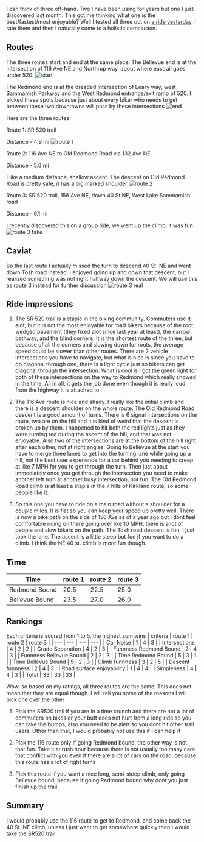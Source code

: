 I can think of three off-hand. Two I have been using for years but one I just discovered last month. This got me thinking what one is the best/fastest/most enjoyable? Well I tested all three out on [a ride yesterday](https://www.strava.com/activities/14616974696). I rate them and then I naturally come to a holistic comclusion.

## Routes
The three routes start and end at the same place. The Bellevue end is at the intersection of 116 Ave NE and Northrup way, about where eastrail goes under 520. 
![start](../assets/4/start.png)

The Redmond end is at the dreaded intersection of Leary way, west Sammamish Parkway and the West Redmond entrance/exit ramp of 520. I picked these spots because just about every biker who needs to get between these two downtowns will pass by these intersections
![end](../assets/4/end.png)

Here are the three routes

Route 1: SR 520 trail

Distance - 4.9 mi
![route 1](../assets/4/route_1.png)


Route 2: 116 Ave NE to Old Redmond Road via 132 Ave NE

Distance - 5.6 mi

I like a medium distance, shallow ascent. The descent on Old Redmond Road is pretty safe, it has a big marked shoulder
![route 2](../assets/4/route_2.png)


Route 3: SR 520 trail, 156 Ave NE, down 40 St NE, West Lake Sammamish road

Distance - 6.1 mi

I recently discovered this on a group ride, we went up the climb, it was fun
![route 3 fake](../assets/4/fake_route_3.png)

## Caviat
So the last route I actually missed the turn to descend 40 St. NE and went down Tosh road instead. I enjoyed going up and down that descent, but I realized something was not right halfway down the descent. We will use this as route 3 instead for further discussion
![route 3 real](../assets/4/real_route_3.png)


## Ride impressions

1. The SR 520 trail is a staple in the biking community. Commuters use it alot, but it is not the most enjoyable for road bikers because of the root wedged pavement (they fixed alot since last year at least), the narrow pathway, and the blind corners. It is the shortest route of the three, but because of all the corners and slowing down for roots, the average speed could be slower than other routes. There are 2 vehicle intersections you have to navigate, but what is nice is since you have to go diagonal through one, there is a light cycle just so bikers can get diagonal through the intersection. What is cool is I got the green light for both of these intersections on the way to Redmond which really showed in the time. All in all, it gets the job done even though it is really loud from the highway it is attached to. 

2. The 116 Ave route is nice and shady. I really like the initial climb and there is a descent shoulder on the whole route. The Old Redmond Road descent is a good amount of turns. There is 6 signal intersections on the route, two are on the hill and it is kind of weird that the descent is broken up by them. I happened to hit both the red lights just as they were turning red during the ascent of the hill, and that was not enjoyable. Also two of the intersections are at the bottom of the hill right after each other, not at right angles. Going to Bellevue at the start you have to merge three lanes to get into the turning lane while going up a hill, not the best user experience for a car behind you needing to creep at like 7 MPH for you to get through the turn. Then just about immediately once you get through the intersection you need to make another left turn at another busy intersection, not fun. The Old Redmond Road climb is at least a staple in the 7 hills of Kirkland route, so some people like it.

3. So this one you have to ride on a main road without a shoulder for a couple miles. It is flat so you can keep your speed up pretty well. There is now a bike path on the side of 156 Ave as of a year ago but I dont feel comfortable riding on there going over like 10 MPH, there is a lot of people and slow bikers on the path. The Tosh road descent is fun, I just took the lane. The ascent is a little steep but fun if you want to do a climb. I think the NE 40 st. climb is more fun though.

## Time
| Time | route 1 | route 2 | route 3 |
| --- | --- | --- | --- |
| Redmond Bound | 20.5 | 22.5 | 25.0 |
| Bellevue Bound | 23.5 | 27.0 | 26.0 |


## Rankings

Each criteria is scored from 1 to 5, the highest sum wins
| criteria | route 1 | route 2 | route 3 |
| --- | --- | --- | --- |
| Car Noise | 1 | 4 | 3 |
| Intersections | 4 | 2 | 2 |
| Grade Separation | 4 | 2 | 3 |
| Funnness Redmond Bound | 2 | 4 | 3 |
| Funnness Bellevue Bound | 2 | 2 | 3 |
| Time Redmond Bound | 5 | 3 | 1 |
| Time Bellevue Bound | 5 | 2 | 3 |
| Climb funnness | 3 | 2 | 5 |
| Descent funnness | 2 | 4 | 3 |
| Road surface enjoyability | 1 | 4 | 4 |
| Simpleness | 4 | 4 | 3 |
| Total | 33 | 33 | 33 |

Wow, so based on my ratings, all three routes are the same! This does not mean that they are equal though. I will tell you some of the reasons I will pick one over the other

1. Pick the SR520 trail if you are in a time crunch and there are not a lot of commuters on bikes or your butt does not hurt from a long ride so you can take the bumps, also you need to be alert so you dont hit other trail users. Other than that, I would probably not use this if I can help it

2. Pick the 116 route only if going Redmond bound, the other way is not that fun. Take it at rush hour because there is not usually too many cars that conflict with you even if there are a lot of cars on the road, because this route has a lot of right turns

3. Pick this route if you want a nice long, semi-steep climb, only going Bellevue bound, because if going Redmond bound why dont you just finish up the trail.

## Summary
I would probably use the 116 route to get to Redmond, and come back the 40 St. NE climb, unless I just want to get somewhere quickly then I would take the SR520 trail

